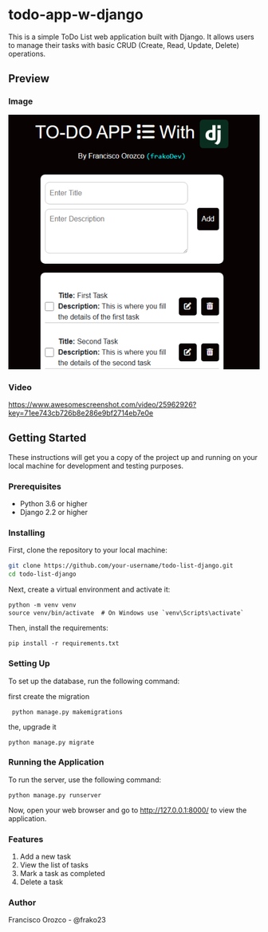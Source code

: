 # todo-app-w-django

This is a simple ToDo List web application built with Django. It allows users to manage their tasks with basic CRUD (Create, Read, Update, Delete) operations.

## Preview

### Image
![Alt text](image.png)

### Video 
https://www.awesomescreenshot.com/video/25962926?key=71ee743cb726b8e286e9bf2714eb7e0e

## Getting Started

These instructions will get you a copy of the project up and running on your local machine for development and testing purposes.

### Prerequisites

- Python 3.6 or higher
- Django 2.2 or higher

### Installing

First, clone the repository to your local machine:

```bash
git clone https://github.com/your-username/todo-list-django.git
cd todo-list-django
```

Next, create a virtual environment and activate it:

```
python -m venv venv
source venv/bin/activate  # On Windows use `venv\Scripts\activate`
```

Then, install the requirements:

```
pip install -r requirements.txt
```


### Setting Up
To set up the database, run the following command:

first create the migration
```
 python manage.py makemigrations
 ```
the, upgrade it
```
python manage.py migrate
```

### Running the Application
To run the server, use the following command:
```
python manage.py runserver
```

Now, open your web browser and go to http://127.0.0.1:8000/ to view the application.

### Features
1. Add a new task
2. View the list of tasks
3. Mark a task as completed
4. Delete a task

### Author
Francisco Orozco - @frako23
